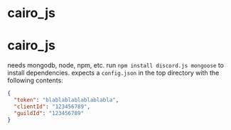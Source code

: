 # cairo_js
# cairo_js
needs mongodb, node, npm, etc.
run `npm install discord.js mongoose` to install dependencies.
expects a `config.json` in the top directory with the following contents:
```json
{
  "token": "blablablablablablabla",
  "clientId": "123456789",
  "guildId": "123456789"
}

```

